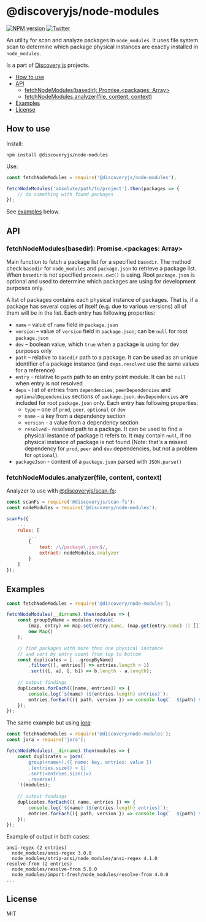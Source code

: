 # @discoveryjs/node-modules

[![NPM version](https://img.shields.io/npm/v/@discoveryjs/node-modules.svg)](https://www.npmjs.com/package/@discoveryjs/node-modules)
[![Twitter](https://img.shields.io/badge/Twitter-@js_discovery-blue.svg)](https://twitter.com/js_discovery)

An utility for scan and analyze packages in `node_modules`. It uses file system scan to determine which package physical instances are exactly installed in `node_modules`.

Is a part of [Discovery.js](https://github.com/discoveryjs) projects.

<!-- TOC depthFrom:2 -->

- [How to use](#how-to-use)
- [API](#api)
    - [fetchNodeModules(basedir): Promise.<packages: Array>](#fetchnodemodulesbasedir-promisepackages-array)
    - [fetchNodeModules.analyzer(file, content, context)](#fetchnodemodulesanalyzerfile-content-context)
- [Examples](#examples)
- [License](#license)

<!-- /TOC -->

## How to use

Install:

```
npm install @discoveryjs/node-modules
```

Use:

```js
const fetchNodeModules = require('@discoveryjs/node-modules');

fetchNodeModules('absolute/path/to/project').then(packages => {
    // do something with found packages
});
```

See [examples](#examples) below.

## API

### fetchNodeModules(basedir): Promise.<packages: Array>

Main function to fetch a package list for a specified `basedir`. The method check `basedir` for `node_modules` and `package.json` to retrieve a package list. When `basedir` is not specified `process.cwd()` is using. Root `package.json` is optional and used to determine which packages are using for development purposes only.

A list of packages contains each physical instance of packages. That is, if a package has several copies of itself (e.g. due to various versions) all of them will be in the list. Each entry has following properties:
- `name` – value of `name` field in `package.json`
- `version` – value of `version` field in `package.json`; can be `null` for root `package.json`
- `dev` – boolean value, which `true` when a package is using for dev purposes only
- `path` – relative to `basedir` path to a package. It can be used as an unique identifier of a package instance (and `deps.resolved` use the same values for a reference)
- `entry` - relative to `path` path to an entry point module. It can be `null` when entry is not resolved
- `deps` - list of entries from `dependencies`, `peerDependencies` and `optionalDependencies` sections of `package.json`. `devDependencies` are included for root `package.json` only. Each entry has following properties:
    - `type` – one of `prod`, `peer`, `optional` or `dev`
    - `name` - a key from a dependency section
    - `version` - a value from a dependency section
    - `resolved` - resolved path to a package. It can be used to find a physical instance of package it refers to. It may contain `null`, if no physical instance of package is not found (Note: that's a missed dependency for `prod`, `peer` and `dev` dependencies, but not a problem for `optional`).
- `packageJson` - content of a `package.json` parsed with `JSON.parse()`

### fetchNodeModules.analyzer(file, content, context)

Analyzer to use with [@discoveryjs/scan-fs](https://github.com/discoveryjs/scan-fs):

```js
const scanFs = require('@discoveryjs/scan-fs');
const nodeModules = require('@discovery/node-modules');

scanFs({
    ...
    rules: [
        ...
        {
            test: /\/package\.json$/,
            extract: nodeModules.analyzer
        }
    ]
});
```

## Examples

```js
const fetchNodeModules = require('@discovery/node-modules');

fetchNodeModules(__dirname).then(modules => {
    const groupByName = modules.reduce(
        (map, entry) => map.set(entry.name, (map.get(entry.name) || []).concat(entry)),
        new Map()
    );

    // find packages with more than one physical instance
    // and sort by entry count from top to bottom
    const duplicates = [...groupByName]
        .filter(([, entries]) => entries.length > 1)
        .sort(([, a], [, b]) => b.length - a.length);
    
    // output findings
    duplicates.forEach(([name, entries]) => {
        console.log(`${name} (${entries.length} entries)`);
        entries.forEach(({ path, version }) => console.log(`  ${path} ${version}`));
    });
});
```

The same example but using [jora](https://github.com/discoveryjs/jora):

```js
const fetchNodeModules = require('@discovery/node-modules');
const jora = require('jora');

fetchNodeModules(__dirname).then(modules => {
    const duplicates = jora(`
        group(<name>).({ name: key, entries: value })
        .[entries.size() > 1]
        .sort(<entries.size()>)
        .reverse()
    `)(modules);
    
    // output findings
    duplicates.forEach(({ name, entries }) => {
        console.log(`${name} (${entries.length} entries)`);
        entries.forEach(({ path, version }) => console.log(`  ${path} ${version}`));
    });
});
```

Example of output in both cases:

```
ansi-regex (2 entries)
  node_modules/ansi-regex 3.0.0
  node_modules/strip-ansi/node_modules/ansi-regex 4.1.0
resolve-from (2 entries)
  node_modules/resolve-from 5.0.0
  node_modules/import-fresh/node_modules/resolve-from 4.0.0
...
```

## License

MIT
